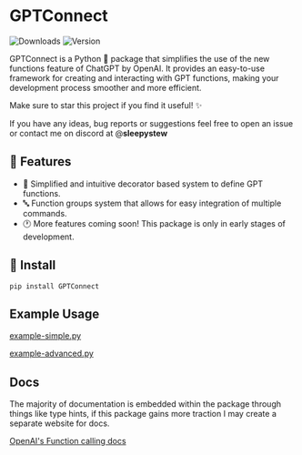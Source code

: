 # GPTConnect

![Downloads](https://img.shields.io/badge/dynamic/json?url=https%3A%2F%2Fapi.pepy.tech%2Fapi%2Fv2%2Fprojects%2Fgptconnect&query=total_downloads&label=downloads&color=success)
![Version](https://img.shields.io/pypi/v/gptconnect?label=version&color=blue)

GPTConnect is a Python 🐍 package that simplifies the use of the new functions feature of ChatGPT by OpenAI. It provides an easy-to-use framework for creating and interacting with GPT functions, making your development process smoother and more efficient.

Make sure to star this project if you find it useful! ✨

If you have any ideas, bug reports or suggestions feel free to open an issue or contact me on discord at @**sleepystew**

## 🔧 Features

- 🎉 Simplified and intuitive decorator based system to define GPT functions.
- 🔤 Function groups system that allows for easy integration of multiple commands.
- 🕐 More features coming soon! This package is only in early stages of development.

## 🚀 Install
`pip install GPTConnect`

## Example Usage
[example-simple.py](https://github.com/SleepyStew/gptconnect/blob/master/example-simple.py)

[example-advanced.py](https://github.com/SleepyStew/gptconnect/blob/master/example-advanced.py)

## Docs
The majority of documentation is embedded within the package through things like type hints, if this package gains more traction I may create a separate website for docs.

[OpenAI's Function calling docs](https://platform.openai.com/docs/guides/gpt/function-calling)
